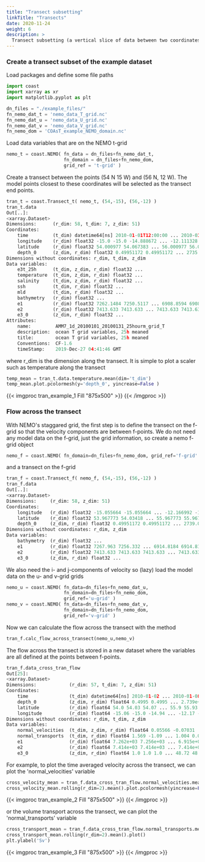 ```yaml
---
title: "Transect subsetting"
linkTitle: "Transects"
date: 2020-11-24
weight: 6
description: >
  Transect subsetting (a vertical slice of data between two coordinates): Creating them and performing some custom diagnostics with them.
---
```



### Create a transect subset of the example dataset

Load packages and define some file paths

``` python
import coast
import xarray as xr
import matplotlib.pyplot as plt

dn_files = "./example_files/"
fn_nemo_dat_t = 'nemo_data_T_grid.nc'
fn_nemo_dat_u = 'nemo_data_U_grid.nc'
fn_nemo_dat_v = 'nemo_data_V_grid.nc'
fn_nemo_dom = 'COAsT_example_NEMO_domain.nc'
```

Load data variables that are on the NEMO t-grid

``` python
nemo_t = coast.NEMO( fn_data = dn_files+fn_nemo_dat_t,
                     fn_domain = dn_files+fn_nemo_dom,
                     grid_ref = 't-grid' )
```

Create a transect between the points (54 N 15 W) and (56 N, 12 W). The model points closest to these coordinates will be selected as the transect end points. 

``` python
tran_t = coast.Transect_t( nemo_t, (54,-15), (56,-12) )
tran_t.data
Out[..]:
<xarray.Dataset>
Dimensions:      (r_dim: 58, t_dim: 7, z_dim: 51)
Coordinates:
    time         (t_dim) datetime64[ns] 2010-01-01T12:00:00 ... 2010-01-07T12...
    longitude    (r_dim) float32 -15.0 -15.0 -14.888672 ... -12.111328 -12.0
    latitude     (r_dim) float32 54.000977 54.067383 ... 56.000977 56.000977
    depth_0      (z_dim, r_dim) float32 0.49951172 0.49951172 ... 2735.997
Dimensions without coordinates: r_dim, t_dim, z_dim
Data variables:
    e3t_25h      (t_dim, z_dim, r_dim) float32 ...
    temperature  (t_dim, z_dim, r_dim) float32 ...
    salinity     (t_dim, z_dim, r_dim) float32 ...
    ssh          (t_dim, r_dim) float32 ...
    mld          (t_dim, r_dim) float32 ...
    bathymetry   (r_dim) float32 ...
    e1           (r_dim) float32 7262.1484 7250.5117 ... 6908.8594 6908.8594
    e2           (r_dim) float32 7413.633 7413.633 ... 7413.633 7413.633
    e3_0         (z_dim, r_dim) float32 ...
Attributes:
    name:         AMM7_1d_20100101_20100131_25hourm_grid_T
    description:  ocean T grid variables, 25h meaned
    title:        ocean T grid variables, 25h meaned
    Conventions:  CF-1.6
    timeStamp:    2019-Dec-27 04:41:46 GMT
```

where r_dim is the dimension along the transect. It is simple to plot a scaler such as temperature along the transect

``` python
temp_mean = tran_t.data.temperature.mean(dim='t_dim')
temp_mean.plot.pcolormesh(y='depth_0', yincrease=False )
```

{{< imgproc tran_example_1 Fill "875x500" >}}
{{< /imgproc >}}

### Flow across the transect

With NEMO's staggared grid, the first step is to define the transect on the f-grid so that the velocity components are between f-points. We do not need any model data on the f-grid, just the grid information, so create a nemo f-grid object
``` python
nemo_f = coast.NEMO( fn_domain=dn_files+fn_nemo_dom, grid_ref='f-grid' )
```
and a transect on the f-grid
``` python
tran_f = coast.Transect_f( nemo_f, (54,-15), (56,-12) )
tran_f.data
Out[..]: 
<xarray.Dataset>
Dimensions:     (r_dim: 58, z_dim: 51)
Coordinates:
    longitude   (r_dim) float32 -15.055664 -15.055664 ... -12.166992 -12.055664
    latitude    (r_dim) float32 53.967773 54.03418 ... 55.967773 55.967773
    depth_0     (z_dim, r_dim) float32 0.49951172 0.49951172 ... 2739.0999
Dimensions without coordinates: r_dim, z_dim
Data variables:
    bathymetry  (r_dim) float32 ...
    e1          (r_dim) float32 7267.963 7256.332 ... 6914.8184 6914.8184
    e2          (r_dim) float32 7413.633 7413.633 7413.633 ... 7413.633 7413.633
    e3_0        (z_dim, r_dim) float32 ...
```

We also need the i- and j-components of velocity so (lazy) load the model data on the u- and v-grid grids

``` python
nemo_u = coast.NEMO( fn_data=dn_files+fn_nemo_dat_u,
                     fn_domain=dn_files+fn_nemo_dom, 
                     grid_ref='u-grid' )
nemo_v = coast.NEMO( fn_data=dn_files+fn_nemo_dat_v,
                     fn_domain=dn_files+fn_nemo_dom,
                     grid_ref='v-grid' )
```
Now we can calculate the flow across the transect with the method
``` python
tran_f.calc_flow_across_transect(nemo_u,nemo_v)
```
The flow across the transect is stored in a new dataset where the variables are all defined at the points between f-points.
``` python
tran_f.data_cross_tran_flow
Out[25]: 
<xarray.Dataset>
Dimensions:            (r_dim: 57, t_dim: 7, z_dim: 51)
Coordinates:
    time               (t_dim) datetime64[ns] 2010-01-02 ... 2010-01-08
    depth_0            (z_dim, r_dim) float64 0.4995 0.4995 ... 2.739e+03
    latitude           (r_dim) float64 54.0 54.03 54.07 ... 55.9 55.93 55.97
    longitude          (r_dim) float64 -15.06 -15.0 -14.94 ... -12.17 -12.11
Dimensions without coordinates: r_dim, t_dim, z_dim
Data variables:
    normal_velocities  (t_dim, z_dim, r_dim) float64 0.05566 -0.07031 ... nan
    normal_transports  (t_dim, r_dim) float64 1.569 -1.09 ... 1.004 0.04741
    e1                 (r_dim) float64 7.262e+03 7.256e+03 ... 6.915e+03
    e2                 (r_dim) float64 7.414e+03 7.414e+03 ... 7.414e+03
    e3_0               (z_dim, r_dim) float64 1.0 1.0 1.0 ... 48.72 48.65 48.6
``` 
For example, to plot the time averaged velocity across the transect, we can plot the 'normal_velocities' variable
``` python
cross_velocity_mean = tran_f.data_cross_tran_flow.normal_velocities.mean(dim='t_dim')
cross_velocity_mean.rolling(r_dim=2).mean().plot.pcolormesh(yincrease=False,y='depth_0',cbar_kwargs={'label': 'm/s'})
```
{{< imgproc tran_example_2 Fill "875x500" >}}
{{< /imgproc >}}

or the volume transport across the transect, we can plot the 'normal_transports' variable
``` python
cross_transport_mean = tran_f.data_cross_tran_flow.normal_transports.mean(dim='t_dim')
cross_transport_mean.rolling(r_dim=2).mean().plot()
plt.ylabel('Sv')
```
{{< imgproc tran_example_3 Fill "875x500" >}}
{{< /imgproc >}}
